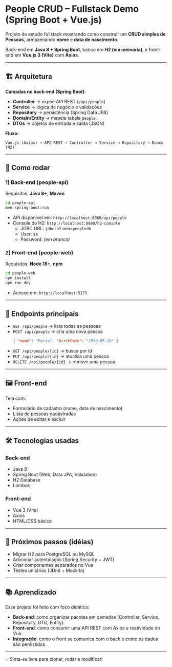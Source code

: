 # People CRUD – Fullstack Demo (Spring Boot + Vue.js)

Projeto de estudo fullstack mostrando como construir um **CRUD simples de Pessoas**, armazenando **nome** e **data de nascimento**.

Back-end em **Java 8 + Spring Boot**, banco em **H2 (em memória)**, e front-end em **Vue.js 3 (Vite)** com **Axios**.

---

## 🏗 Arquitetura

**Camadas no back-end (Spring Boot)**:
- **Controller** → expõe API REST (`/api/people`)
- **Service** → lógica de negócio e validações
- **Repository** → persistência (Spring Data JPA)
- **Domain/Entity** → mapeia tabela `people`
- **DTOs** → objetos de entrada e saída (JSON)

**Fluxo:**
```
Vue.js (Axios) → API REST → Controller → Service → Repository → Banco (H2)
```

---

## 🚀 Como rodar

### 1) Back-end (people-api)

Requisitos: **Java 8+**, **Maven**

```bash
cd people-api
mvn spring-boot:run
```

- API disponível em: `http://localhost:8080/api/people`
- Console do H2: `http://localhost:8080/h2-console`
  - JDBC URL: `jdbc:h2:mem:peopledb`
  - User: `sa`
  - Password: *(em branco)*

### 2) Front-end (people-web)

Requisitos: **Node 18+**, **npm**

```bash
cd people-web
npm install
npm run dev
```

- Acesse em: `http://localhost:5173`

---

## 📡 Endpoints principais

- `GET /api/people` → lista todas as pessoas
- `POST /api/people` → cria uma nova pessoa
  ```json
  { "name": "Maria", "birthDate": "1990-05-10" }
  ```
- `GET /api/people/{id}` → busca por id
- `PUT /api/people/{id}` → atualiza uma pessoa
- `DELETE /api/people/{id}` → remove uma pessoa

---

## 🖼 Front-end

Tela com:
- Formulário de cadastro (nome, data de nascimento)
- Lista de pessoas cadastradas
- Ações de editar e excluir

---

## 🛠 Tecnologias usadas

### Back-end
- Java 8
- Spring Boot (Web, Data JPA, Validation)
- H2 Database
- Lombok

### Front-end
- Vue 3 (Vite)
- Axios
- HTML/CSS básico

---

## 🔮 Próximos passos (idéias)

- Migrar H2 para PostgreSQL ou MySQL
- Adicionar autenticação (Spring Security + JWT)
- Criar componentes separados no Vue
- Testes unitários (JUnit + Mockito)

---

## 📚 Aprendizado

Esse projeto foi feito com foco didático:
- **Back-end**: como organizar pacotes em camadas (Controller, Service, Repository, DTO, Entity).
- **Front-end**: como consumir uma API REST com Axios e reatividade do Vue.
- **Integração**: como o front se comunica com o back e como os dados são persistidos.

---

💡 Sinta-se livre para clonar, rodar e modificar!
